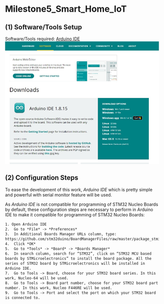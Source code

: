 # **Milestone5_Smart_Home_IoT**<br />

## **(1) Software/Tools Setup**<br />
Software/Tools required: [Arduino IDE](https://www.arduino.cc/en/software)<br />
![alt text](https://github.com/Jiunhao97/screenshot/blob/main/Screenshot%202021-06-18%20194923.jpg)<br />

## **(2) Configuration Steps**<br />
To ease the development of this work, *Arduino IDE* which is pretty simple and powerful with serial monitor feature will be used.<br />

As *Arduino IDE* is not compatible for programming of STM32 Nucleo Boards by default, these configuration steps are necessary to perform in Arduino IDE to make it compatible for programming of STM32 Nucleo Boards:<br />

    1. Open Arduino IDE
    2.	Go to *File* -> *Preferences*
    3.	In Additional Boards Manager URLs column, type: https://github.com/stm32duino/BoardManagerFiles/raw/master/package_stmicroelectronics_index.json
    4.	Click *OK*
    5.	Go to *Tools* -> *Board* -> *Boards Manager*
    6.	In search column, search for “STM32”, click on “STM32 MCU based boards by STMicroelectronics” to install the board package. All the series of STM32 board by STMicroelectronics will be installed in Arduino IDE.
    7.	Go to Tools -> Board, choose for your STM32 board series. In this work, Nucleo-64 will be used.
    8.	Go to Tools -> Board part number, choose for your STM32 board part number. In this work, Nucleo F446RE will be used.
    9.	Go to Tools -> Port and select the port on which your STM32 board is connected to.
